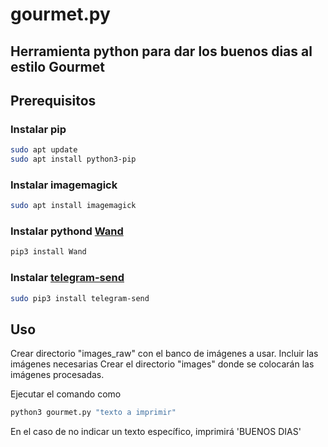 # gourmet.py
## Herramienta python para dar los buenos dias al estilo Gourmet

## Prerequisitos
### Instalar pip

```bash
sudo apt update
sudo apt install python3-pip
```

### Instalar imagemagick

```bash
sudo apt install imagemagick
```

### Instalar pythond [Wand](http://docs.wand-py.org/en/latest/guide/install.html)

```bash
pip3 install Wand
```


### Instalar [telegram-send](https://pypi.org/project/telegram-send/)

```bash
sudo pip3 install telegram-send
```

## Uso

Crear directorio "images_raw" con el banco de imágenes a usar. Incluir las imágenes necesarias
Crear el directorio "images" donde se colocarán las imágenes procesadas.

Ejecutar el comando como

```bash
python3 gourmet.py "texto a imprimir"
```

En el caso de no indicar un texto específico, imprimirá 'BUENOS DIAS'
